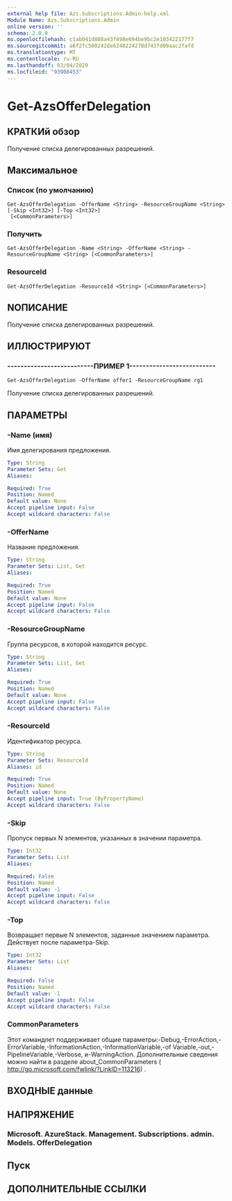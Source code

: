 ```yaml
---
external help file: Azs.Subscriptions.Admin-help.xml
Module Name: Azs.Subscriptions.Admin
online version: ''
schema: 2.0.0
ms.openlocfilehash: c1ab041d888a43f498e694be9bc2e103422177f7
ms.sourcegitcommit: a6f2fc500242de6248224278d743fd09aac2fafd
ms.translationtype: MT
ms.contentlocale: ru-RU
ms.lasthandoff: 03/04/2020
ms.locfileid: "93908453"
---
```

# Get-AzsOfferDelegation

## КРАТКИй обзор
Получение списка делегированных разрешений.

## Максимальное

### Список (по умолчанию)
```
Get-AzsOfferDelegation -OfferName <String> -ResourceGroupName <String> [-Skip <Int32>] [-Top <Int32>]
 [<CommonParameters>]
```

### Получить
```
Get-AzsOfferDelegation -Name <String> -OfferName <String> -ResourceGroupName <String> [<CommonParameters>]
```

### ResourceId
```
Get-AzsOfferDelegation -ResourceId <String> [<CommonParameters>]
```

## NОПИСАНИЕ
Получение списка делегированных разрешений.

## ИЛЛЮСТРИРУЮТ

### --------------------------ПРИМЕР 1--------------------------
```
Get-AzsOfferDelegation -OfferName offer1 -ResourceGroupName rg1
```

Получение списка делегированных разрешений.

## ПАРАМЕТРЫ

### -Name (имя)
Имя делегирования предложения.

```yaml
Type: String
Parameter Sets: Get
Aliases:

Required: True
Position: Named
Default value: None
Accept pipeline input: False
Accept wildcard characters: False
```

### -OfferName
Название предложения.

```yaml
Type: String
Parameter Sets: List, Get
Aliases:

Required: True
Position: Named
Default value: None
Accept pipeline input: False
Accept wildcard characters: False
```

### -ResourceGroupName
Группа ресурсов, в которой находится ресурс.

```yaml
Type: String
Parameter Sets: List, Get
Aliases:

Required: True
Position: Named
Default value: None
Accept pipeline input: False
Accept wildcard characters: False
```

### -ResourceId
Идентификатор ресурса.

```yaml
Type: String
Parameter Sets: ResourceId
Aliases: id

Required: True
Position: Named
Default value: None
Accept pipeline input: True (ByPropertyName)
Accept wildcard characters: False
```

### -Skip
Пропуск первых N элементов, указанных в значении параметра.

```yaml
Type: Int32
Parameter Sets: List
Aliases:

Required: False
Position: Named
Default value: -1
Accept pipeline input: False
Accept wildcard characters: False
```

### -Top
Возвращает первые N элементов, заданные значением параметра.
Действует после параметра-Skip.

```yaml
Type: Int32
Parameter Sets: List
Aliases:

Required: False
Position: Named
Default value: -1
Accept pipeline input: False
Accept wildcard characters: False
```

### CommonParameters
Этот командлет поддерживает общие параметры:-Debug,-ErrorAction,-ErrorVariable,-InformationAction,-InformationVariable,-of Variable,-out,-PipelineVariable,-Verbose, и-WarningAction. Дополнительные сведения можно найти в разделе about_CommonParameters ( http://go.microsoft.com/fwlink/?LinkID=113216) .

## ВХОДНЫЕ данные

## НАПРЯЖЕНИЕ

### Microsoft. AzureStack. Management. Subscriptions. admin. Models. OfferDelegation

## Пуск

## ДОПОЛНИТЕЛЬНЫЕ ССЫЛКИ

